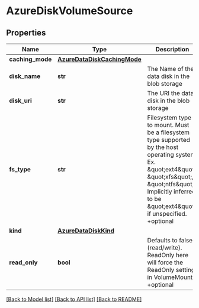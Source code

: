 # AzureDiskVolumeSource

## Properties
Name | Type | Description | Notes
------------ | ------------- | ------------- | -------------
**caching_mode** | [**AzureDataDiskCachingMode**](AzureDataDiskCachingMode.md) |  | [optional] 
**disk_name** | **str** | The Name of the data disk in the blob storage | [optional] 
**disk_uri** | **str** | The URI the data disk in the blob storage | [optional] 
**fs_type** | **str** | Filesystem type to mount. Must be a filesystem type supported by the host operating system. Ex. \&quot;ext4\&quot;, \&quot;xfs\&quot;, \&quot;ntfs\&quot;. Implicitly inferred to be \&quot;ext4\&quot; if unspecified. +optional | [optional] 
**kind** | [**AzureDataDiskKind**](AzureDataDiskKind.md) |  | [optional] 
**read_only** | **bool** | Defaults to false (read/write). ReadOnly here will force the ReadOnly setting in VolumeMounts. +optional | [optional] 

[[Back to Model list]](../README.md#documentation-for-models) [[Back to API list]](../README.md#documentation-for-api-endpoints) [[Back to README]](../README.md)


